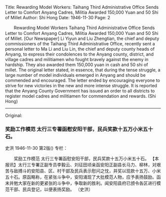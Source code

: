 Title: Rewarding Model Workers: Taihang Third Administrative Office Sends Letter to Comfort Anyang Cadres, Militia Awarded 150,000 Yuan and 50 Shi of Millet
Author: Shi Hong
Date: 1946-11-30
Page: 2

　　Rewarding Model Workers
    Taihang Third Administrative Office Sends Letter to Comfort Anyang Cadres, Militia Awarded 150,000 Yuan and 50 Shi of Millet.
    [Our Newspaper] Li Yiyun and Liu Zhengtian, the chief and deputy commissioners of the Taihang Third Administrative Office, recently sent a personal letter to Ma Li and Liu Lin, the chief and deputy county heads of Anyang, to express their condolences to the Anyang county, district, and village cadres and militiamen who fought bravely against the enemy in hardship. They also awarded them 150,000 yuan in cash and 50 shi of millet. The original letter stated, in essence, that during the tense struggle, a large number of model individuals emerged in Anyang and should be commended and encouraged. The letter ended by encouraging everyone to strive for new victories in the new and more intense struggle. It is reported that the Anyang County Government has issued an order to all districts to register model cadres and militiamen for commendation and rewards.
                  (Shi Hong)



<hr /> 

Original: 


### 奖励工作模范  太行三专署函慰安阳干部，民兵奖款十五万小米五十石。
史洪
1946-11-30
第2版()
专栏：

　　奖励工作模范
    太行三专署函慰安阳干部，民兵奖款十五万小米五十石。
    【本报讯】太行三专署正副专员李毅云、刘征田顷亲函安阳正副县长马力、柳林，对艰苦与敌搏斗的安阳县、区、村干部及民兵表示慰问之忱，并奖以现款十五万、小米五十石。原函略称，在紧张斗争中，安阳涌现了大批模范人物，应予表扬鼓励。函末并勉大家在新的更紧张的斗争中，争取新的胜利。闻安阳县府已颁令各区进行模范干部、民兵登记，以便表扬奖励。
                  （史洪）

